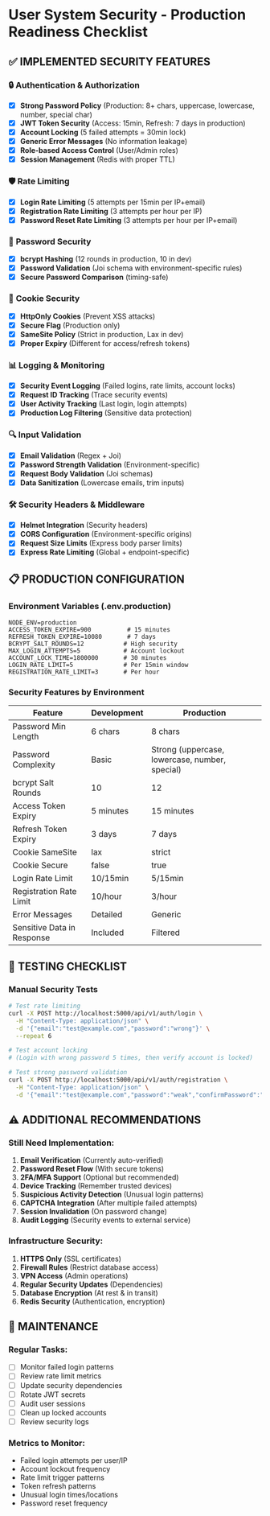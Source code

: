 # User System Security - Production Readiness Checklist

## ✅ **IMPLEMENTED SECURITY FEATURES**

### 🔒 **Authentication & Authorization**

- [x] **Strong Password Policy** (Production: 8+ chars, uppercase, lowercase, number, special char)
- [x] **JWT Token Security** (Access: 15min, Refresh: 7 days in production)
- [x] **Account Locking** (5 failed attempts = 30min lock)
- [x] **Generic Error Messages** (No information leakage)
- [x] **Role-based Access Control** (User/Admin roles)
- [x] **Session Management** (Redis with proper TTL)

### 🛡️ **Rate Limiting**

- [x] **Login Rate Limiting** (5 attempts per 15min per IP+email)
- [x] **Registration Rate Limiting** (3 attempts per hour per IP)
- [x] **Password Reset Rate Limiting** (3 attempts per hour per IP+email)

### 🔐 **Password Security**

- [x] **bcrypt Hashing** (12 rounds in production, 10 in dev)
- [x] **Password Validation** (Joi schema with environment-specific rules)
- [x] **Secure Password Comparison** (timing-safe)

### 🍪 **Cookie Security**

- [x] **HttpOnly Cookies** (Prevent XSS attacks)
- [x] **Secure Flag** (Production only)
- [x] **SameSite Policy** (Strict in production, Lax in dev)
- [x] **Proper Expiry** (Different for access/refresh tokens)

### 📊 **Logging & Monitoring**

- [x] **Security Event Logging** (Failed logins, rate limits, account locks)
- [x] **Request ID Tracking** (Trace security events)
- [x] **User Activity Tracking** (Last login, login attempts)
- [x] **Production Log Filtering** (Sensitive data protection)

### 🔍 **Input Validation**

- [x] **Email Validation** (Regex + Joi)
- [x] **Password Strength Validation** (Environment-specific)
- [x] **Request Body Validation** (Joi schemas)
- [x] **Data Sanitization** (Lowercase emails, trim inputs)

### 🛠️ **Security Headers & Middleware**

- [x] **Helmet Integration** (Security headers)
- [x] **CORS Configuration** (Environment-specific origins)
- [x] **Request Size Limits** (Express body parser limits)
- [x] **Express Rate Limiting** (Global + endpoint-specific)

## 📋 **PRODUCTION CONFIGURATION**

### Environment Variables (.env.production)

```env
NODE_ENV=production
ACCESS_TOKEN_EXPIRE=900          # 15 minutes
REFRESH_TOKEN_EXPIRE=10080       # 7 days
BCRYPT_SALT_ROUNDS=12           # High security
MAX_LOGIN_ATTEMPTS=5            # Account lockout
ACCOUNT_LOCK_TIME=1800000       # 30 minutes
LOGIN_RATE_LIMIT=5              # Per 15min window
REGISTRATION_RATE_LIMIT=3       # Per hour
```

### Security Features by Environment

| Feature                    | Development | Production                                     |
| -------------------------- | ----------- | ---------------------------------------------- |
| Password Min Length        | 6 chars     | 8 chars                                        |
| Password Complexity        | Basic       | Strong (uppercase, lowercase, number, special) |
| bcrypt Salt Rounds         | 10          | 12                                             |
| Access Token Expiry        | 5 minutes   | 15 minutes                                     |
| Refresh Token Expiry       | 3 days      | 7 days                                         |
| Cookie SameSite            | lax         | strict                                         |
| Cookie Secure              | false       | true                                           |
| Login Rate Limit           | 10/15min    | 5/15min                                        |
| Registration Rate Limit    | 10/hour     | 3/hour                                         |
| Error Messages             | Detailed    | Generic                                        |
| Sensitive Data in Response | Included    | Filtered                                       |

## 🚀 **TESTING CHECKLIST**

### Manual Security Tests

```bash
# Test rate limiting
curl -X POST http://localhost:5000/api/v1/auth/login \
  -H "Content-Type: application/json" \
  -d '{"email":"test@example.com","password":"wrong"}' \
  --repeat 6

# Test account locking
# (Login with wrong password 5 times, then verify account is locked)

# Test strong password validation
curl -X POST http://localhost:5000/api/v1/auth/registration \
  -H "Content-Type: application/json" \
  -d '{"email":"test@example.com","password":"weak","confirmPassword":"weak"}'
```

## ⚠️ **ADDITIONAL RECOMMENDATIONS**

### Still Need Implementation:

1. **Email Verification** (Currently auto-verified)
2. **Password Reset Flow** (With secure tokens)
3. **2FA/MFA Support** (Optional but recommended)
4. **Device Tracking** (Remember trusted devices)
5. **Suspicious Activity Detection** (Unusual login patterns)
6. **CAPTCHA Integration** (After multiple failed attempts)
7. **Session Invalidation** (On password change)
8. **Audit Logging** (Security events to external service)

### Infrastructure Security:

1. **HTTPS Only** (SSL certificates)
2. **Firewall Rules** (Restrict database access)
3. **VPN Access** (Admin operations)
4. **Regular Security Updates** (Dependencies)
5. **Database Encryption** (At rest & in transit)
6. **Redis Security** (Authentication, encryption)

## 🔧 **MAINTENANCE**

### Regular Tasks:

- [ ] Monitor failed login patterns
- [ ] Review rate limit metrics
- [ ] Update security dependencies
- [ ] Rotate JWT secrets
- [ ] Audit user sessions
- [ ] Clean up locked accounts
- [ ] Review security logs

### Metrics to Monitor:

- Failed login attempts per user/IP
- Account lockout frequency
- Rate limit trigger patterns
- Token refresh patterns
- Unusual login times/locations
- Password reset frequency
